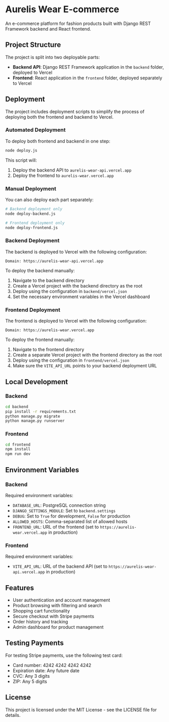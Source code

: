 # Aurelis Wear E-commerce

An e-commerce platform for fashion products built with Django REST Framework backend and React frontend.

## Project Structure

The project is split into two deployable parts:

- **Backend API**: Django REST Framework application in the `backend` folder, deployed to Vercel
- **Frontend**: React application in the `frontend` folder, deployed separately to Vercel

## Deployment

The project includes deployment scripts to simplify the process of deploying both the frontend and backend to Vercel.

### Automated Deployment

To deploy both frontend and backend in one step:

```bash
node deploy.js
```

This script will:
1. Deploy the backend API to `aurelis-wear-api.vercel.app`
2. Deploy the frontend to `aurelis-wear.vercel.app`

### Manual Deployment

You can also deploy each part separately:

```bash
# Backend deployment only
node deploy-backend.js

# Frontend deployment only  
node deploy-frontend.js
```

### Backend Deployment

The backend is deployed to Vercel with the following configuration:

```
Domain: https://aurelis-wear-api.vercel.app
```

To deploy the backend manually:

1. Navigate to the backend directory
2. Create a Vercel project with the backend directory as the root
3. Deploy using the configuration in `backend/vercel.json`
4. Set the necessary environment variables in the Vercel dashboard

### Frontend Deployment

The frontend is deployed to Vercel with the following configuration:

```
Domain: https://aurelis-wear.vercel.app
```

To deploy the frontend manually:

1. Navigate to the frontend directory
2. Create a separate Vercel project with the frontend directory as the root
3. Deploy using the configuration in `frontend/vercel.json`
4. Make sure the `VITE_API_URL` points to your backend deployment URL

## Local Development

### Backend

```bash
cd backend
pip install -r requirements.txt
python manage.py migrate
python manage.py runserver
```

### Frontend

```bash
cd frontend
npm install
npm run dev
```

## Environment Variables

### Backend

Required environment variables:

- `DATABASE_URL`: PostgreSQL connection string
- `DJANGO_SETTINGS_MODULE`: Set to `backend.settings`
- `DEBUG`: Set to `True` for development, `False` for production
- `ALLOWED_HOSTS`: Comma-separated list of allowed hosts
- `FRONTEND_URL`: URL of the frontend (set to `https://aurelis-wear.vercel.app` in production)

### Frontend

Required environment variables:

- `VITE_API_URL`: URL of the backend API (set to `https://aurelis-wear-api.vercel.app` in production)

## Features

- User authentication and account management
- Product browsing with filtering and search
- Shopping cart functionality
- Secure checkout with Stripe payments
- Order history and tracking
- Admin dashboard for product management

## Testing Payments

For testing Stripe payments, use the following test card:
- Card number: 4242 4242 4242 4242
- Expiration date: Any future date
- CVC: Any 3 digits
- ZIP: Any 5 digits

## License

This project is licensed under the MIT License - see the LICENSE file for details. 